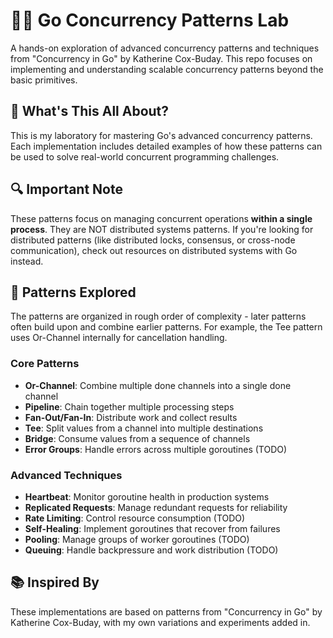 # 🏃‍♂️ Go Concurrency Patterns Lab

A hands-on exploration of advanced concurrency patterns and techniques from
"Concurrency in Go" by Katherine Cox-Buday.
This repo focuses on implementing and understanding scalable concurrency patterns beyond the basic primitives.

## 🎯 What's This All About?

This is my laboratory for mastering Go's advanced concurrency patterns.
Each implementation includes detailed examples of how these patterns can be used to solve
real-world concurrent programming challenges.

## 🔍 Important Note

These patterns focus on managing concurrent operations **within a single process**.
They are NOT distributed systems patterns. If you're looking for distributed patterns (like distributed locks, consensus, or cross-node communication),
check out resources on distributed systems with Go instead.

## 🧪 Patterns Explored
The patterns are organized in rough order of complexity - later patterns often build upon
and combine earlier patterns.
For example, the Tee pattern uses Or-Channel internally for cancellation handling.


### Core Patterns
- **Or-Channel**: Combine multiple done channels into a single done channel
- **Pipeline**: Chain together multiple processing steps
- **Fan-Out/Fan-In**: Distribute work and collect results
- **Tee**: Split values from a channel into multiple destinations
- **Bridge**: Consume values from a sequence of channels
- **Error Groups**: Handle errors across multiple goroutines (TODO)

### Advanced Techniques
- **Heartbeat**: Monitor goroutine health in production systems
- **Replicated Requests**: Manage redundant requests for reliability 
- **Rate Limiting**: Control resource consumption (TODO)
- **Self-Healing**: Implement goroutines that recover from failures
- **Pooling**: Manage groups of worker goroutines (TODO)
- **Queuing**: Handle backpressure and work distribution (TODO)

## 📚 Inspired By

These implementations are based on patterns from "Concurrency in Go" by Katherine Cox-Buday,
with my own variations and experiments added in.
